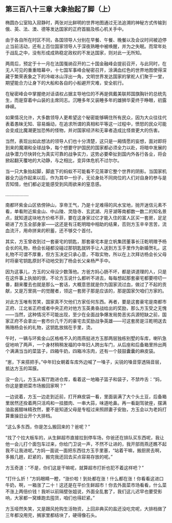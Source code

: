 ## 第三百八十三章 大象抬起了脚（上）
椭圆办公室陷入寂静时，两张对比鲜明的世界地图通过无法追溯的神秘方式传输到俄、英、法、澳、德等发达国家的正府首脑及核心机关手中。

由于各自所在时区不同，各国领导人分别在早餐、午餐、晚餐以及会议时间被迫停止当前活动，还有上百位国家领导人于深夜熟睡中被唤醒，并为之失眠。而常年处于战乱之中，没有形成成熟稳定政权的不发达国家，则对此一无所知。

两周后，预定于十一月在法国戛纳召开的二十国金融峰会提前召开，与此同时，在无人可见的重重暗幕中，十七国军事峰会秘密召开，涂满血红色的世界地图使得深藏于繁荣表象之下的冷峻冰山浮出一角，文明世界发达国家的掌舵人们聚于一堂，期望能合力让身下的大船和各自的小船避开灾难，安全航行。

在秘密峰会中掌握绝对话语权占据主导地位的不再是佩戴美联邦国旗胸针的总统先生，而是穿着中山装的主席同志。沉睡多年又装睡多年的雄狮华夏终于睁眼，初露峥嵘。

如果情况允许，大多数领导人更希望这个秘密能够瞒住所有民众，因为大众往往代表着愚昧无知、容易煽动，在追求所谓的真相和平等这一过程中，愤怒的民众可能会变成比魔潮更加恐怖的怪物，并对国家经济和无辜者造成比怪兽更大的伤害。

当然，表现出如此想法的领导人们也十分清楚，这只是一厢情愿的妄想，面对即将到来的魔潮和全球战争，每个想要守护国民的国家都必须全力以赴，将暗中发展的战争潜力尽快转化为真实可靠的战争实力，这势必要牵扯到国内外各行各业，将会掀起翻天覆地的大动静，与之相比，变异体危机不过尔尔。

当一只大象抬起脚，脚底下的蚂蚁不可能看不见笼罩它整个世界的阴影。当国家机器全力运作起来以后，作为其中一份子，无论身处不同岗位的人们对自身的参与是否知情，他们都必定能感受到风雨欲来的窒息感。

………………

南都环紫金山区依傍钟山，享帝王气，乃是十足难得的风水宝地，抛开迷信元素不看，单看附近紫金山、中山陵、灵隐寺、玄武湖、月牙湖等南都数一数二的知名景点，就知道这块地方价格不菲，要在这身家过亿才能入住的富人区买一套房，足足砸进了方玉全部身家——这还是有汪乾明暗中相助的结果，否则方玉辛辛苦苦，流血流汗，用命拼来的积蓄，还不够交个首付。

其实，方玉曾收到过一套豪宅的钥匙，那套豪宅本是立帆集团董事长汪乾明赠予杨会长的礼物，杨会长碰都没碰过那钥匙就转手让人送到方玉手里作为新婚贺礼。这礼物不可谓不厚重，但方玉决定只承心意，不取实物，所以在上次拜访杨会长父母时将豪宅钥匙原封不动地交到了杨会长父亲杨严手中。

因为这事儿，方玉的父母没少数落他。方爸方妈心肠不坏，都是讲道理的人，只是在这件事上执拗的很，不论方玉说什么都听不进去，每每想起那套豪宅都要唠叨一番，翻来覆去也就是那么一套话，大概意思就是你为国家流过血，做过了不起的贡献，又是万里挑一的觉醒者，领这一套房子那是应该的，那是国家欠咱们方家的。

对此方玉唯有苦笑，国家真不欠他们方家任何东西。再者，要是这套豪宅是南都市正府、江北省正府或者中央正府对他方玉英勇奋战给出的奖励，那么方玉受之无愧——当然，这种情况不可能出现，至少在全面战争爆发局势恶劣兵源短缺之前，国家正府不会拿出一套市价几千万的豪宅去奖励战争英雄——可这套房是汪乾明送去贿赂杨会长的礼物，这钥匙放揣在手里，烫。

午时，一辆与环紫金山区格格不入的雨燕挺进方玉那两层独栋别墅的车库，喇叭急促地响了两声，一个身材稍稍发福的中年妇人跨出车门，从后座和后备箱里拎出两个满满当当的菜篮子，四箱牛奶，四箱冷冻肉，还有一个鼓鼓囊囊的麻皮袋。

“崽，下来搭把手。”中年妇女朝着车库外边喊了一嗓子，尖锐的嗓音穿透隔音层，抵达方玉的耳膜。

没一会儿，方玉从客厅跑进仓库，看着这一地箱子篮子和袋子，不禁咋舌：“妈，你这是要把菜市场搬回家啊？”

一边说着，方玉一边走到近前，打开麻皮袋一看，里面装满了大个头土豆，后备箱里居然还拴着两只活鸡和一挂腊肉、一串大蒜，味道呛鼻。再一看副驾驶座，摆满油盐酱醋味精孜然，要不是知道父母是专程过来照顾妻子安胎，方玉会以为老妈打算重操旧业开个大排档。

“这么多东西，你是怎么搬回来的？爸呢？”

“找了个拉大板车的，从生鲜超市直接拉到停车场，你爸还在排队买东西呢，我让他一会儿打个面包车过来，你给门卫说一声，不然不让进的，我开部雨燕还瞧不起我不让我进呢。”方妈一面说一面把东西往方玉手里塞，“站着干嘛，搬厨房去啊，多搬几趟，赶紧的，搬完我还回去买点容易存放的呢。”

方玉奇道：“不是，你们这是干嘛呢，就算超市打折也犯不着这样吧？”

“打什么折！”方妈眼睛一瞪，“涨价啦！到处都在涨！什么都在涨！你看看这进口牛奶，啊，一箱涨了二十！这还是在平价生鲜超市！你去外面菜市场看看，什么菜不涨上两倍价钱！我听以前隔壁张姐说，外面全乱套了，我们这儿迟早也要受影响，大家都一窝蜂跑去囤货，咱们也得赶紧。”

方玉哑然失笑，又是跟风抢购生活物资，上回非典买的盐还没吃完呢，大排档做了三年都没用完，搁家里都结块了，硬得像石头。

